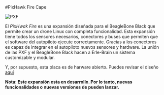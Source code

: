 #PixHawk Fire Cape

![PXF](http://erlerobotics.com/blog/wp-content/uploads/2014/10/pxf_resize.jpg)

El *PixHwak Fire* es una expansión diseñada para el BeagleBone Black que permite crear un drone Linux con completa funcionalidad. Esta expansión tiene todos los sensores necesarios, conectores y buses que permiten que el software del autopiloto ejecute correctamente. Gracias a los conectores es capaz de integrar en el autopiloto nuevos sensores y hardware. La unión de las PXF y el BeagleBone Black hacen a Erle-Brain un sistema customizable y modular.

Y, por supuesto, esta placa es de harware abierto. Puedes revisar el diseño [aquí](https://github.com/diydrones/PXF)

**Nota: Este expansión esta en desarrollo. Por lo tanto, nuevas funcionalidades o nuevas versiones de pueden lanzar.**
